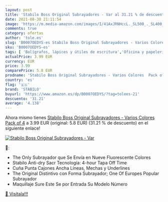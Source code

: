 ```yaml
---
layout: post
title: 'Stabilo Boss Original Subrayadores - Var al 31.21 % de descuento'
date: 2021-08-30 21:11:54
image: 'https://m.media-amazon.com/images/I/41AxJRNHccL._SL500_._SL400_.jpg'
comments: true
category: ofertas
author: 'tole.es'
slug: 'B0007OEDYS-es Stabilo Boss Original Subrayadores - Varios Colores Pack of 4'
sku: 'B0007OEDYS-es'
tags: [ 'Bolígrafos, lápices y útiles de escritura','Oficina y papelería','Rotuladores y subrayadores','Subrayadores','stabilo', ]
actualPrice: 3.99 EUR
currency: EUR
price: 3.99
comparePrice: 5.8 EUR
prodname: 'Stabilo Boss Original Subrayadores - Varios Colores  Pack of 4'
country: 'es'
flag: '🇪🇸'
brand: 'STABILO'
buyurl: 'https://www.amazon.es/dp/B0007OEDYS/?tag=tolees-21'
descuento: '31.21'
average: '4.138'
---
```


Ahora mismo tienes [Stabilo Boss Original Subrayadores - Varios Colores  Pack of 4](https://www.amazon.es/dp/B0007OEDYS/?tag=tolees-21) a 3.99 EUR (original: 5.8 EUR) (31.21 %  de descuento) en el siguiente enlace!

[![Stabilo Boss Original Subrayadores - Var](https://m.media-amazon.com/images/I/41AxJRNHccL._SL500_._SL400_.jpg)](https://www.amazon.es/dp/B0007OEDYS/?tag=tolees-21)

🔎:

- The Only Subrayador que Se Envía en Nueve Fluorescente Colores
- Stabilo Anti-dry Sacr Tecnología: 4-hour Tapa Off Time
- Cuña Punta Cajones Ancha Líneas, Mechas y Underlines
- The Original Distintivo con Forma Subrayador; One Of Europes Popular Subrayador
- Maquillaje Sure Este Se por Entrada Su Modelo Número

[🛒 Visítala!!!](https://www.amazon.es/dp/B0007OEDYS/?tag=tolees-21)
